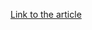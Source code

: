 [Link to the article](https://www.antiy.cn/research/notice&report/research_report/PlayCrypt_Analysis.html)

